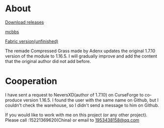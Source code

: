 # About

[Download releases](https://github.com/Adenx0/Compressed_Grass_Reborn/releases)

[mcbbs](https://www.mcbbs.net/thread-1332428-1-1.html)

[Fabric version(unfinished)](https://github.com/Adenx0/CompressedGrassReborn-Fabric)

The remade Compressed Grass made by Adenx updates the original 1.7.10 version of the module to 1.16.5. I will gradually improve and add the content that the original author did not add before.

# Cooperation

I have sent a request to NeversXD(author of 1.7.10) on CurseForge to co-produce version 1.16.5. I found the user with the same name on Github, but I couldn't check the warehouse, so I didn't send a message to him on Github.

If you would like to work with me on this project (or any other project). Please call :15221369620(China) or email to 1953438158@qq.com
